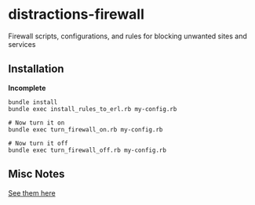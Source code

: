 # distractions-firewall
Firewall scripts, configurations, and rules for blocking unwanted sites and services

## Installation

**Incomplete**

    bundle install
    bundle exec install_rules_to_erl.rb my-config.rb
    
    # Now turn it on
    bundle exec turn_firewall_on.rb my-config.rb
    
    # Now turn it off
    bundle exec turn_firewall_off.rb my-config.rb    

## Misc Notes

[See them here](misc.md)